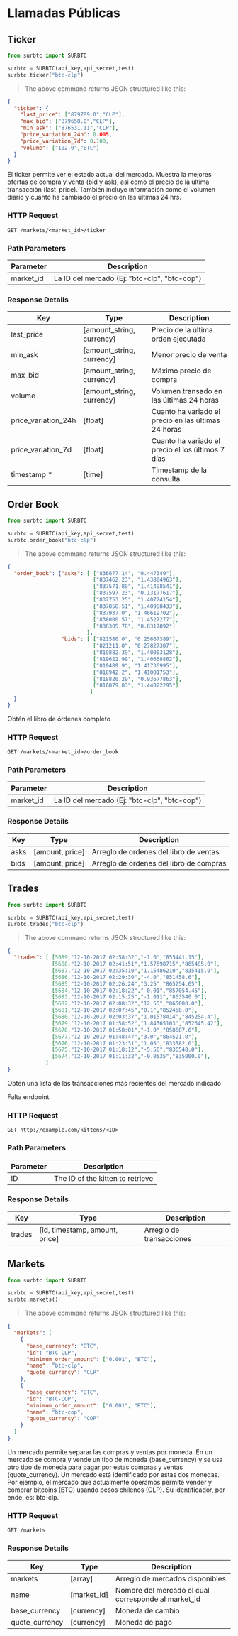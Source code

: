# Llamadas Públicas

## Ticker

```python
from surbtc import SURBTC

surbtc = SURBTC(api_key,api_secret,test)
surbtc.ticker("btc-clp")
```

> The above command returns JSON structured like this:

```json
{
  "ticker": {
    "last_price": ["879789.0","CLP"],
    "max_bid": ["879658.0","CLP"],
    "min_ask": ["876531.11","CLP"],
    "price_variation_24h": 0.005,
    "price_variation_7d": 0.100,
    "volume": ["102.0","BTC"]
  }
}
```

El ticker permite ver el estado actual del mercado. Muestra la mejores ofertas de compra y venta (bid y ask), asi como el precio de la ultima transacción (last_price). También incluye información como el volumen diario y cuanto ha cambiado el precio en las últimas 24 hrs.

### HTTP Request

`GET /markets/<market_id>/ticker`

### Path Parameters

Parameter | Description
--------- | -----------
market_id | La ID del mercado (Ej: "btc-clp", "btc-cop")

### Response Details

Key | Type | Description
--------- | --------- | ---------
last_price | [amount_string, currency] | Precio de la última orden ejecutada
min_ask | [amount_string, currency] | Menor precio de venta
max_bid | [amount_string, currency] | Máximo precio de compra
volume | [amount_string, currency] | Volumen transado en las últimas 24 horas
price_variation_24h | [float] | Cuanto ha variado el precio en las últimas 24 horas
price_variation_7d | [float] | Cuanto ha variado el precio el los últimos 7 días
timestamp * | [time] | Timestamp de la consulta


## Order Book

```python
from surbtc import SURBTC

surbtc = SURBTC(api_key,api_secret,test)
surbtc.order_book("btc-clp")
```

> The above command returns JSON structured like this:

```json
{
  "order_book": {"asks": [ ["836677.14", "0.447349"],
                           ["837462.23", "1.43804963"],
                           ["837571.89", "1.41498541"],
                           ["837597.23", "0.13177617"],
                           ["837753.25", "1.40724154"],
                           ["837858.51", "1.40988433"],
                           ["837937.0", "1.46619702"],
                           ["838000.57", "1.4527277"],
                           ["838305.78", "0.8317892"]
                         ],
                 "bids": [ ["821580.0", "0.25667389"],
                           ["821211.0", "0.27827307"],
                           ["819882.39", "1.40003128"],
                           ["819622.99", "1.40668862"],
                           ["819489.9", "1.41736995"],
                           ["818942.2", "1.41001753"],
                           ["818820.29", "0.93677863"],
                           ["816879.83", "1.44022295"]
                          ]
  }
}
```

Obtén el libro de órdenes completo

### HTTP Request

`GET /markets/<market_id>/order_book`

### Path Parameters

Parameter | Description
--------- | -----------
market_id | La ID del mercado (Ej: "btc-clp", "btc-cop")

### Response Details

Key | Type | Description
--------- | --------- | ---------
asks | [amount, price] | Arreglo de ordenes del libro de ventas
bids | [amount, price] | Arreglo de ordenes del libro de compras


## Trades

```python
from surbtc import SURBTC

surbtc = SURBTC(api_key,api_secret,test)
surbtc.trades("btc-clp")
```

> The above command returns JSON structured like this:

```json
{
  "trades": [ [5689,"12-10-2017 02:58:32","-1.0","855441.15"],
              [5688,"12-10-2017 02:41:51","1.57698715","865485.0"],
              [5687,"12-10-2017 02:35:10","1.15486210","835415.0"],
              [5686,"12-10-2017 02:29:30","-4.0","851458.6"],
              [5685,"12-10-2017 02:26:24","3.25","865254.65"],
              [5684,"12-10-2017 02:18:22","-0.01","857054.45"],
              [5683,"12-10-2017 02:15:25","-1.011","863540.0"],
              [5682,"12-10-2017 02:08:32","12.55","865000.0"],
              [5681,"12-10-2017 02:07:45","0.1","852458.0"],
              [5680,"12-10-2017 02:03:37","1.01578414","845254.4"],
              [5679,"12-10-2017 01:58:52","1.84565103","852645.42"],
              [5678,"12-10-2017 01:58:01","-1.0","858687.0"],
              [5677,"12-10-2017 01:48:47","3.0","864521.0"],
              [5676,"12-10-2017 01:23:31","1.05","833582.0"],
              [5675,"12-10-2017 01:18:12","-5.56","836548.0"],
              [5674,"12-10-2017 01:11:32","-0.0535","835000.0"],
            ]
}
```

Obten una lista de las transacciones más recientes del mercado indicado

<aside class="warning">Falta endpoint</aside>

### HTTP Request

`GET http://example.com/kittens/<ID>`

### Path Parameters

Parameter | Description
--------- | -----------
ID | The ID of the kitten to retrieve

### Response Details

Key | Type | Description
--------- | --------- | ---------
trades | [id, timestamp, amount, price] | Arreglo de transacciones


## Markets

```python
from surbtc import SURBTC

surbtc = SURBTC(api_key,api_secret,test)
surbtc.markets()
```

> The above command returns JSON structured like this:

```json
{
  "markets": [
    {
      "base_currency": "BTC",
      "id": "BTC-CLP",
      "minimum_order_amount": ["0.001", "BTC"],
      "name": "btc-clp",
      "quote_currency": "CLP"
    },
    {
      "base_currency": "BTC",
      "id": "BTC-COP",
      "minimum_order_amount": ["0.001", "BTC"],
      "name": "btc-cop",
      "quote_currency": "COP"
    }
  ]
}

```

Un mercado permite separar las compras y ventas por moneda. En un mercado se compra y vende un tipo de moneda (base_currency) y se usa otro tipo de moneda para pagar por estas compras y ventas (quote_currency). Un mercado está identificado por estas dos monedas. Por ejemplo, el mercado que actualmente operamos permite vender y comprar bitcoins (BTC) usando pesos chilenos (CLP). Su identificador, por ende, es: btc-clp.

### HTTP Request

`GET /markets`

### Response Details

Key | Type | Description
--------- | --------- | ---------
markets | [array] | Arreglo de mercados disponibles
name | [market_id] | Nombre del mercado el cual corresponde al market_id
base_currency | [currency] | Moneda de cambio
quote_currency | [currency] | Moneda de pago